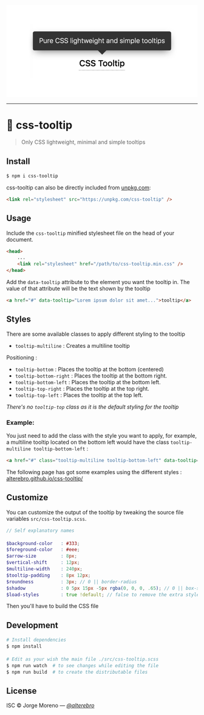 <p align="center">
    <img src="docs/css-tooltip.png"><br>
</p>

------

# 💬 css-tooltip

> Only CSS lightweight, minimal and simple tooltips


## Install

```sh
$ npm i css-tooltip
```

css-tooltip can also be directly included from [unpkg.com](https://unpkg.com//css-tooltip):

```html
<link rel="stylesheet" src="https://unpkg.com/css-tooltip" />
```

## Usage

Include the `css-tooltip` minified stylesheet file on the head of your document.

```html
<head>
    ...
    <link rel="stylesheet" href="/path/to/css-tooltip.min.css" />
</head>
```
Add the `data-tooltip` attribute to the element you want the tooltip in. The value of that attribute will be the text shown by the tooltip

```html
<a href="#" data-tooltip="Lorem ipsum dolor sit amet...">tooltip</a>
```

## Styles

There are some available classes to apply different styling to the tooltip

- `tooltip-multiline` : Creates a multiline tooltip

Positioning :

- `tooltip-bottom` : Places the tooltip at the bottom (centered)
- `tooltip-bottom-right` : Places the tooltip at the bottom right.
- `tooltip-bottom-left` : Places the tooltip at the bottom left.
- `tooltip-top-right` : Places the tooltip at the top right.
- `tooltip-top-left` : Places the tooltip at the top left.

*There's no `tooltip-top` class as it is the default styling for the tooltip*

### Example:

You just need to add the class with the style you want to apply, for example, a multiline tooltip located on the bottom left would have the class `tooltip-multiline tooltip-bottom-left` :

```html
<a href="#" class="tooltip-multiline tooltip-bottom-left" data-tooltip="Lorem ipsum dolor sit amet, consectetur adipiscing elit. Nulla a venenatis massa.">tootltip</a>
```

The following page has got some examples using the different styles : [alterebro.github.io/css-tooltip/](https://alterebro.github.io/css-tooltip/)


## Customize

You can customize the output of the tooltip by tweaking the source file variables `src/css-tooltip.scss`.

```scss
// Self explanatory names

$background-color   : #333;
$foreground-color   : #eee;
$arrow-size         : 8px;
$vertical-shift     : 12px;
$multiline-width    : 240px;
$tooltip-padding    : 8px 12px;
$roundness          : 3px; // 0 || border-radius
$shadow             : 0 5px 15px -5px rgba(0, 0, 0, .65); // 0 || box-shadow
$load-styles        : true !default; // false to remove the extra styles.
```

Then you'll have to build the CSS file

## Development

```sh
# Install dependencies
$ npm install

# Edit as your wish the main file ./src/css-tooltip.scss
$ npm run watch  # to see changes while editing the file
$ npm run build  # to create the distributable files
```

## License

ISC &copy; Jorge Moreno *&mdash; [@alterebro](https://twitter.com/alterebro)*
